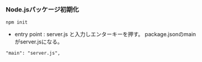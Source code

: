 ### Node.jsパッケージ初期化
```
npm init
```
- entry point : server.js と入力しエンターキーを押す。
package.jsonのmainがserver.jsになる。
```
"main": "server.js",
